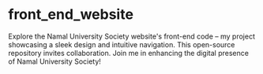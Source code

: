 # front_end_website
Explore the Namal University Society website's front-end code – my project showcasing a sleek design and intuitive navigation. This open-source repository invites collaboration. Join me in enhancing the digital presence of Namal University Society!
